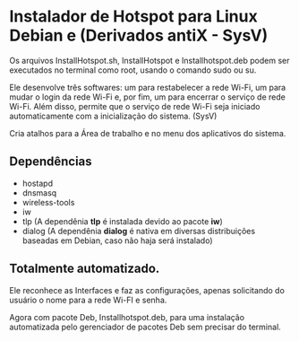 # Instalador de Hotspot para Linux Debian e (Derivados antiX - SysV)

Os arquivos InstallHotspot.sh, InstallHotspot e Installhotspot.deb  podem ser executados no terminal como root, usando o comando sudo ou su.

Ele desenvolve três softwares: um para restabelecer a rede Wi-Fi, um para mudar o login da rede Wi-Fi e, por fim, um para encerrar o serviço de rede Wi-Fi. Além disso, permite que o serviço de rede Wi-Fi seja iniciado automaticamente com a inicialização do sistema. (SysV)

Cria atalhos para a Área de trabalho e no menu dos aplicativos do sistema.

## Dependências

- hostapd
- dnsmasq
- wireless-tools
- iw
- tlp (A dependênia **tlp** é instalada devido ao pacote **iw**)
- dialog (A dependênia **dialog** é nativa em diversas distribuições baseadas em Debian, caso não haja será instalado)

## Totalmente automatizado.

Ele reconhece as Interfaces e faz as configurações, apenas solicitando do usuário o nome para a rede Wi-FI e senha.

Agora com pacote Deb, Installhotspot.deb, para uma instalação automatizada pelo gerenciador de pacotes Deb sem precisar do terminal.

